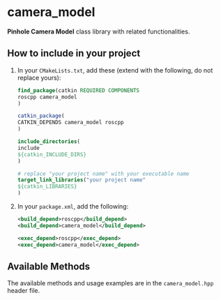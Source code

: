 # camera_model

**Pinhole Camera Model** class library with related functionalities.

## How to include in your project
1. In your `CMakeLists.txt`, add these (extend with the following, do not replace yours):

    ```cmake
    find_package(catkin REQUIRED COMPONENTS
    roscpp camera_model
    )

    catkin_package(
    CATKIN_DEPENDS camera_model roscpp
    )

    include_directories(
    include
    ${catkin_INCLUDE_DIRS}
    )

    # replace "your project name" with your executable name
    target_link_libraries("your project name"
    ${catkin_LIBRARIES}
    )
    ```
2. In your `package.xml`, add the following:
    ```xml
    <build_depend>roscpp</build_depend>
    <build_depend>camera_model</build_depend>

    <exec_depend>roscpp</exec_depend>
    <exec_depend>camera_model</exec_depend>
    ```

## Available Methods
The available methods and usage examples are in the `camera_model.hpp` header file.